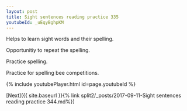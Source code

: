 ```yaml
---
layout: post
title: Sight sentences reading practice 335
youtubeId: _uEqyBghpKM
---
```

 
 
Helps to learn sight words and their spelling.

Opportunitiy to repeat the spelling. 

Practice spelling. 
 
Practice for spelling bee competitions. 
 
{% include youtubePlayer.html id=page.youtubeId %}
 
 

[Next]({{ site.baseurl }}{% link  split2/_posts/2017-09-11-Sight sentences reading practice 344.md%})
 
